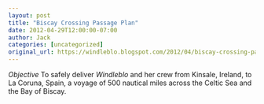 ```yaml
---
layout: post
title: "Biscay Crossing Passage Plan"
date: 2012-04-29T12:00:00-07:00
author: Jack
categories: [uncategorized]
original_url: https://windleblo.blogspot.com/2012/04/biscay-crossing-passage-plan-first.html
---
```


_Objective_ To safely deliver _Windleblo_  and her crew from Kinsale, Ireland, to La Coruna, Spain, a voyage of 500 nautical miles across the Celtic Sea and the Bay of Biscay.